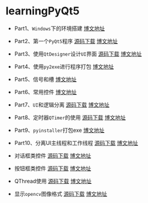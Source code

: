 # learningPyQt5

* Part1、`Windows`下的环境搭建  [博文地址](https://xugaoxiang.com/2019/12/04/pyqt5-1-env/)

* Part2、第一个`PyQt5`程序  [源码下载](part2_第一个PyQt5程序)  [博文地址](https://xugaoxiang.com/2019/12/04/pyqt5-2-helloworld/)

* Part3、使用`QtDesigner`设计`UI`界面  [源码下载](part3_使用QtDesigner设计UI界面)  [博文地址](https://xugaoxiang.com/2019/12/04/pyqt5-3-qtdesigner/)

* Part4、使用`py2exe`进行程序打包  [博文地址](https://xugaoxiang.com/2015/07/13/PyQt5%E7%B3%BB%E5%88%97%E6%95%99%E7%A8%8B(%E5%9B%9B)%E7%94%A8py2exe%E8%BF%9B%E8%A1%8C%E7%A8%8B%E5%BA%8F%E6%89%93%E5%8C%85/)

* Part5、信号和槽  [博文地址](https://xugaoxiang.com/2019/12/04/pyqt5-6-signal-slot/)

* Part6、常用控件  [博文地址](https://xugaoxiang.com/2017/06/12/PyQt5%E7%B3%BB%E5%88%97%E6%95%99%E7%A8%8B(%E5%85%AD)%E5%B8%B8%E7%94%A8%E6%8E%A7%E4%BB%B6/)

* Part7、`UI`和逻辑分离  [源码下载](part7_UI与逻辑分离)  [博文地址](https://xugaoxiang.com/2019/12/04/pyqt5-7-ui-logical/)

* Part8、定时器`QTimer`的使用  [源码下载](part8_定时器QTimer的使用)  [博文地址](https://xugaoxiang.com/2019/12/04/pyqt5-5-qtimer/)

* Part9、`pyinstaller`打包exe  [博文地址](https://xugaoxiang.com/2019/12/04/pyqt5-4-pyinstaller/)

* Part10、分离UI主线程和工作线程	[源码下载](part10_分离UI主线程和工作线程)  [博文地址](https://xugaoxiang.com/2019/12/04/pyqt5-8-main-sub-thread/)

* 对话框类控件	[源码下载](QDialog)  [博文地址](https://xugaoxiang.com/2020/04/12/pyqt5-10-dialog/)

* 按钮框类控件	[源码下载](QAbstractButton)  [博文地址](https://xugaoxiang.com/2020/04/19/pyqt5-11-button/)

* QThread使用	[源码下载](QThread)  [博文地址](https://xugaoxiang.com/2020/04/19/pyqt5-12-qthread/)

* 显示`opencv`图像格式    [源码下载](OpenCV)  [博文地址](https://xugaoxiang.com/2021/04/14/pyqt5-16-opencv/)